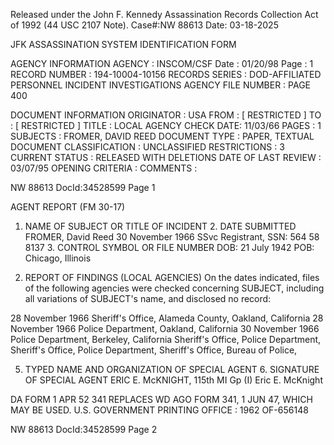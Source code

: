 Released under the John F. Kennedy
Assassination Records Collection Act of
1992 (44 USC 2107 Note). Case#:NW
88613 Date: 03-18-2025

JFK ASSASSINATION SYSTEM
IDENTIFICATION FORM

AGENCY INFORMATION
AGENCY : INSCOM/CSF
Date : 01/20/98
Page : 1
RECORD NUMBER : 194-10004-10156
RECORDS SERIES : DOD-AFFILIATED PERSONNEL INCIDENT INVESTIGATIONS
AGENCY FILE NUMBER : PAGE 400

DOCUMENT INFORMATION
ORIGINATOR : USA
FROM : [ RESTRICTED ]
TO : [ RESTRICTED ]
TITLE : LOCAL AGENCY CHECK
DATE: 11/03/66
PAGES : 1
SUBJECTS : FROMER, DAVID REED
DOCUMENT TYPE : PAPER, TEXTUAL DOCUMENT
CLASSIFICATION : UNCLASSIFIED
RESTRICTIONS : 3
CURRENT STATUS : RELEASED WITH DELETIONS
DATE OF LAST REVIEW : 03/07/95
OPENING CRITERIA :
COMMENTS :

NW 88613 DocId:34528599 Page 1

AGENT REPORT
(FM 30-17)
1. NAME OF SUBJECT OR TITLE OF INCIDENT 2. DATE SUBMITTED
FROMER, David Reed 30 November 1966
SSvc Registrant, SSN: 564 58 8137 3. CONTROL SYMBOL OR FILE NUMBER
DOB: 21 July 1942
POB: Chicago, Illinois

4. REPORT OF FINDINGS
(LOCAL AGENCIES) On the dates indicated, files of the following
agencies were checked concerning SUBJECT, including all variations of SUBJECT's
name, and disclosed no record:

28 November 1966 Sheriff's Office, Alameda County, Oakland, California
28 November 1966 Police Department, Oakland, California
30 November 1966 Police Department, Berkeley, California
Sheriff's Office, Police Department,
Sheriff's Office, Police Department,
Sheriff's Office, Bureau of Police,

5. TYPED NAME AND ORGANIZATION OF SPECIAL AGENT 6. SIGNATURE OF SPECIAL AGENT
ERIC E. McKNIGHT, 115th MI Gp (I) Eric E. McKnight

DA FORM 1 APR 52 341 REPLACES WD AGO FORM 341, 1 JUN 47, WHICH MAY BE USED.
U.S. GOVERNMENT PRINTING OFFICE : 1962 OF-656148

NW 88613 DocId:34528599 Page 2
